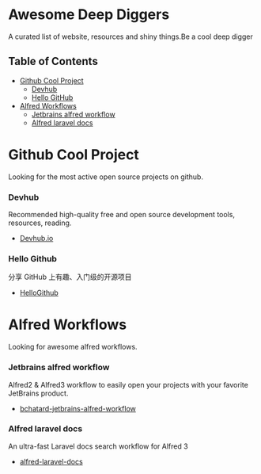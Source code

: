 # Awesome Deep Diggers

A curated list of  website, resources and shiny things.Be a cool deep digger

## Table of Contents

- [Github Cool Project](#github-cool-project)
    - [Devhub](#devhub)
    - [Hello GitHub](#hello-github)
- [Alfred Workflows](#alfred-workflows)
   - [Jetbrains alfred workflow](#jetbrains-alfred-workflow)
   - [Alfred laravel docs](#alfred-laravel-docs)

# Github Cool Project

Looking for the most active open source projects on github.

### Devhub

Recommended high-quality free and open source development tools, resources, reading.

* [Devhub.io](https://devhub.io)

### Hello Github

分享 GitHub 上有趣、入门级的开源项目

* [HelloGithub](https://hellogithub.com)

# Alfred Workflows

Looking for awesome alfred workflows.

### Jetbrains alfred workflow

Alfred2 & Alfred3 workflow to easily open your projects with your favorite JetBrains product.

* [bchatard-jetbrains-alfred-workflow](https://devhub.io/repos/bchatard-jetbrains-alfred-workflow)

### Alfred laravel docs

An ultra-fast Laravel docs search workflow for Alfred 3 

* [alfred-laravel-docs](https://github.com/tillkruss/alfred-laravel-docs)



